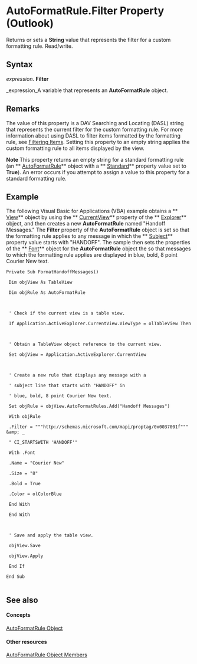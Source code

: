 
# AutoFormatRule.Filter Property (Outlook)

Returns or sets a  **String** value that represents the filter for a custom formatting rule. Read/write.


## Syntax

 _expression_. **Filter**

 _expression_A variable that represents an  **AutoFormatRule** object.


## Remarks

The value of this property is a DAV Searching and Locating (DASL) string that represents the current filter for the custom formatting rule. For more information about using DASL to filter items formatted by the formatting rule, see  [Filtering Items](4038e042-1b07-5d18-18b0-c2b58c9c42da.md). Setting this property to an empty string applies the custom formatting rule to all items displayed by the view.


 **Note**  This property returns an empty string for a standard formatting rule (an  ** [AutoFormatRule](6d295c41-17f9-8e67-4595-4330fd3cec99.md)** object with a ** [Standard](11ba1f61-132a-11ba-529e-b38f7cb6ec57.md)** property value set to **True**). An error occurs if you attempt to assign a value to this property for a standard formatting rule.


## Example

The following Visual Basic for Applications (VBA) example obtains a  ** [View](41c8d149-9912-1685-4c8b-3c849cc6f1ed.md)** object by using the ** [CurrentView](177e6387-9ccb-cb71-bbe5-332c25485848.md)** property of the ** [Explorer](026591e5-049f-503a-4166-34e6dbc225fb.md)** object, and then creates a new **AutoFormatRule** named "Handoff Messages." The **Filter** property of the **AutoFormatRule** object is set so that the formatting rule applies to any message in which the ** [Subject](5f3e465d-ac2b-a573-0e85-1134e65df017.md)** property value starts with "HANDOFF". The sample then sets the properties of the ** [Font](25cd0b69-fb9d-5e48-a14d-686037490839.md)** object for the **AutoFormatRule** object the so that messages to which the formatting rule applies are displayed in blue, bold, 8 point Courier New text.


```
Private Sub FormatHandoffMessages() 
 
 Dim objView As TableView 
 
 Dim objRule As AutoFormatRule 
 
 
 
 ' Check if the current view is a table view. 
 
 If Application.ActiveExplorer.CurrentView.ViewType = olTableView Then 
 
 
 
 ' Obtain a TableView object reference to the current view. 
 
 Set objView = Application.ActiveExplorer.CurrentView 
 
 
 
 ' Create a new rule that displays any message with a 
 
 ' subject line that starts with "HANDOFF" in 
 
 ' blue, bold, 8 point Courier New text. 
 
 Set objRule = objView.AutoFormatRules.Add("Handoff Messages") 
 
 With objRule 
 
 .Filter = """http://schemas.microsoft.com/mapi/proptag/0x0037001f""" &amp; _ 
 
 " CI_STARTSWITH 'HANDOFF'" 
 
 With .Font 
 
 .Name = "Courier New" 
 
 .Size = "8" 
 
 .Bold = True 
 
 .Color = olColorBlue 
 
 End With 
 
 End With 
 
 
 
 ' Save and apply the table view. 
 
 objView.Save 
 
 objView.Apply 
 
 End If 
 
End Sub 
 

```


## See also


#### Concepts


 [AutoFormatRule Object](6d295c41-17f9-8e67-4595-4330fd3cec99.md)
#### Other resources


 [AutoFormatRule Object Members](753ada2b-f807-2085-e552-aed0b7cb4fc8.md)
